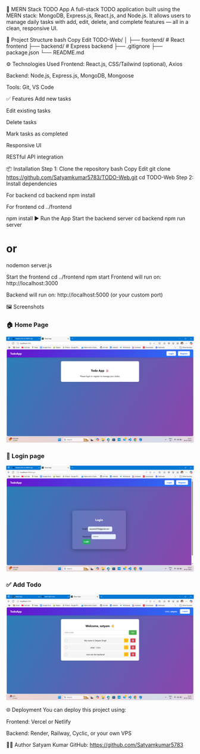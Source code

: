 📝 MERN Stack TODO App
A full-stack TODO application built using the MERN stack: MongoDB, Express.js, React.js, and Node.js.
It allows users to manage daily tasks with add, edit, delete, and complete features — all in a clean, responsive UI.

📁 Project Structure
bash
Copy
Edit
TODO-Web/
│
├── frontend/ # React frontend
├── backend/ # Express backend
├── .gitignore
├── package.json
└── README.md

⚙️ Technologies Used
Frontend: React.js, CSS/Tailwind (optional), Axios

Backend: Node.js, Express.js, MongoDB, Mongoose

Tools: Git, VS Code

✅ Features
Add new tasks

Edit existing tasks

Delete tasks

Mark tasks as completed

Responsive UI

RESTful API integration

📦 Installation
Step 1: Clone the repository
bash
Copy
Edit
git clone https://github.com/Satyamkumar5783/TODO-Web.git
cd TODO-Web
Step 2: Install dependencies

For backend
cd backend
npm install

For frontend
cd ../frontend

npm install
▶️ Run the App
Start the backend server
cd backend
npm run server

# or

nodemon server.js

Start the frontend
cd ../frontend
npm start
Frontend will run on: http://localhost:3000

Backend will run on: http://localhost:5000 (or your custom port)

🖼️ Screenshots


### 🏠 Home Page
![Todo List Screenshot](Screenshot.png/ui1.png)

### 🔑 Login page
![Todo login](Screenshot.png/ui2.png)

### ✅ Add Todo
![Add Todo](Screenshot.png/ui3.png)

🌐 Deployment
You can deploy this project using:

Frontend: Vercel or Netlify

Backend: Render, Railway, Cyclic, or your own VPS


🙋‍♂️ Author
Satyam Kumar
GitHub: https://github.com/Satyamkumar5783
